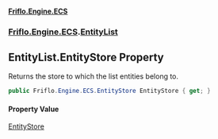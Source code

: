 #### [Friflo.Engine.ECS](index.md 'index')
### [Friflo.Engine.ECS](Friflo.Engine.ECS.md 'Friflo.Engine.ECS').[EntityList](EntityList.md 'Friflo.Engine.ECS.EntityList')

## EntityList.EntityStore Property

Returns the store to which the list entities belong to.

```csharp
public Friflo.Engine.ECS.EntityStore EntityStore { get; }
```

#### Property Value
[EntityStore](EntityStore.md 'Friflo.Engine.ECS.EntityStore')